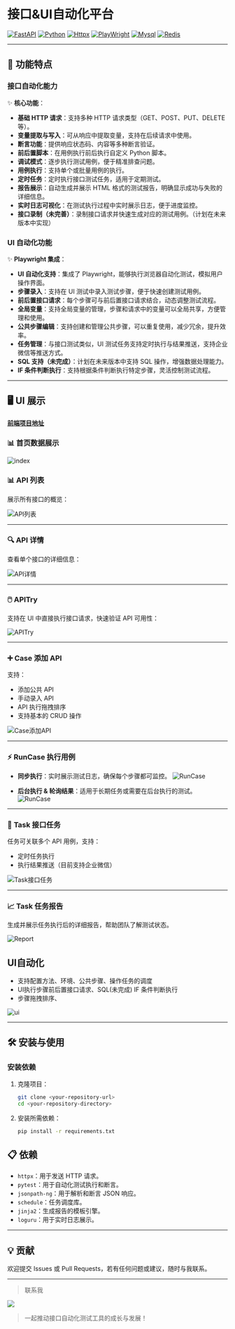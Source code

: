 # 接口&UI自动化平台[![FastAPI](https://img.shields.io/badge/FastAPI-blue)](https://www.python.org/)[![Python](https://img.shields.io/badge/Python-3.12%2B-blue)](https://www.python.org/)[![Httpx](https://img.shields.io/badge/Httpx-blue)](https://www.python-httpx.org/)[![PlayWright](https://img.shields.io/badge/PlayWright-blue)](https://playwright.dev/python/docs/api/class-playwright)[![Mysql](https://img.shields.io/badge/Mysql-blue)]()[![Redis](https://img.shields.io/badge/Redis-blue)]()---## 🚀 功能特点### 接口自动化能力✨ **核心功能**：- **基础 HTTP 请求**：支持多种 HTTP 请求类型（GET、POST、PUT、DELETE 等）。- **变量提取与写入**：可从响应中提取变量，支持在后续请求中使用。- **断言功能**：提供响应状态码、内容等多种断言验证。- **前后置脚本**：在用例执行前后执行自定义 Python 脚本。- **调试模式**：逐步执行测试用例，便于精准排查问题。- **用例执行**：支持单个或批量用例的执行。- **定时任务**：定时执行接口测试任务，适用于定期测试。- **报告展示**：自动生成并展示 HTML 格式的测试报告，明确显示成功与失败的详细信息。- **实时日志可视化**：在测试执行过程中实时展示日志，便于进度监控。- **接口录制（未完善）**：录制接口请求并快速生成对应的测试用例。（计划在未来版本中实现）### UI 自动化功能✨ **Playwright 集成**：- **UI 自动化支持**：集成了 Playwright，能够执行浏览器自动化测试，模拟用户操作界面。- **步骤录入**：支持在 UI 测试中录入测试步骤，便于快速创建测试用例。- **前后置接口请求**：每个步骤可与前后置接口请求结合，动态调整测试流程。- **全局变量**：支持全局变量的管理，步骤和请求中的变量可以全局共享，方便管理和使用。- **公共步骤编辑**：支持创建和管理公共步骤，可以重复使用，减少冗余，提升效率。- **任务管理**：与接口测试类似，UI 测试任务支持定时执行与结果推送，支持企业微信等推送方式。- **SQL 支持（未完成）**：计划在未来版本中支持 SQL 操作，增强数据处理能力。- **IF 条件判断执行**：支持根据条件判断执行特定步骤，灵活控制测试流程。---## 🖥️ UI 展示#### [前端项目地址](https://github.com/Caoyongqi912/caseHubWeb)### 📊 首页数据展示![index](resource/index.png)### 📊 **API 列表**展示所有接口的概览：![API列表](resource/api.png)---### 🔍 **API 详情**查看单个接口的详细信息：![API详情](resource/detail.png)---### 🖱️ **APITry**支持在 UI 中直接执行接口请求，快速验证 API 可用性：![APITry](resource/try.gif)---### ➕ **Case 添加 API**支持：- 添加公共 API- 手动录入 API- API 执行拖拽排序- 支持基本的 CRUD 操作![Case添加API](resource/caseAdd.gif)---### ⚡ **RunCase 执行用例**- **同步执行**：实时展示测试日志，确保每个步骤都可监控。  ![RunCase](resource/runBySync.gif)- **后台执行 & 轮询结果**：适用于长期任务或需要在后台执行的测试。  ![RunCase](resource/runByAsync.gif)---### 📅 **Task 接口任务**任务可关联多个 API 用例，支持：- 定时任务执行- 执行结果推送（目前支持企业微信）![Task接口任务](resource/task_detail.png)---### 📈 **Task 任务报告**生成并展示任务执行后的详细报告，帮助团队了解测试状态。![Report](resource/report.png)## UI自动化- 支持配置方法、环境、公共步骤、操作任务的调度- UI执行步骤前后置接口请求、SQL(未完成) IF 条件判断执行- 步骤拖拽排序、![ui](resource/ui_detail.gif)---## 🛠️ 安装与使用### 安装依赖1. 克隆项目：    ```bash    git clone <your-repository-url>    cd <your-repository-directory>    ```2. 安装所需依赖：    ```bash    pip install -r requirements.txt    ```## 📋 依赖- `httpx`：用于发送 HTTP 请求。- `pytest`：用于自动化测试执行和断言。- `jsonpath-ng`：用于解析和断言 JSON 响应。- `schedule`：任务调度库。- `jinja2`：生成报告的模板引擎。- `loguru`：用于实时日志展示。---## 💡 贡献欢迎提交 Issues 或 Pull Requests，若有任何问题或建议，随时与我联系。---> 联系我 > ![](resource/wx.png)> 一起推动接口自动化测试工具的成长与发展！